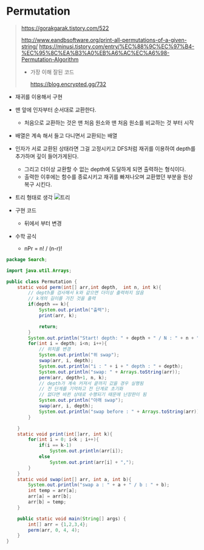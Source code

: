 # Permutation

> https://gorakgarak.tistory.com/522
>
> http://www.eandbsoftware.org/print-all-permutations-of-a-given-string/
> https://minusi.tistory.com/entry/%EC%88%9C%EC%97%B4-%EC%95%8C%EA%B3%A0%EB%A6%AC%EC%A6%98-Permutation-Algorithm
>
> - 가장 이해 잘된 코드
>
>   https://blog.encrypted.gg/732

- 재귀를 이용해서 구현
- 맨 앞에 인자부터 순서대로 교환한다.
  - 처음으로 교환하는 것은 맨 처음 원소와 맨 처음 원소를 비교하는 것 부터 시작
- 배열은 계속 해서 들고 다니면서 교환되는 배열
- 인자가 서로 교환된 상태라면 그걸 고정시키고 DFS처럼 재귀를 이용하여 depth를 추가하며 깊이 들어가게된다.
  - 그리고 더이상 교환할 수 없는 depth에 도달하게 되면 출력하는 형식이다.
  - 출력한 이후에는 함수를 종료시키고 재귀를 빠져나오며 교환했던 부분을 원상복구 시킨다.
- 트리 형태로 생각
    ![트리](http://www.eandbsoftware.org/wp-content/uploads/2013/07/NewPermutation.gif)
- 구현 코드
  - 뒤에서 부터 변경

- 수학 공식
    - nPr = n! / (n-r)!

```java
package Search;

import java.util.Arrays;

public class Permutation {
    static void perm(int[] arr,int depth,  int n, int k){
        // depth를 검사해서 k와 같으면 더이상 출력하지 않음
        // k개의 길이를 가진 것을 출력
        if(depth == k){
            System.out.println("출력");
            print(arr, k);

            return;
        }
        System.out.println("Start! depth: " + depth + " / N : " + n + " / K : " + k);
        for(int i = depth; i<n; i++){
            // 위치를 변경
            System.out.println("위 swap");
            swap(arr, i, depth);
            System.out.println("i : " + i + " depth : " + depth);
            System.out.println("swap: " + Arrays.toString(arr));
            perm(arr, depth+1, n, k);
            // depth가 계속 커져서 끝까지 갔을 경우 실행됨
            // 전 단계를 기억하고 전 단계로 초기화
            // 없다면 바뀐 상태로 수행되기 때문에 난장판이 됨
            System.out.println("아래 swap");
            swap(arr, i, depth);
            System.out.println("swap before : " + Arrays.toString(arr));
        }

    }
    static void print(int[]arr, int k){
        for(int i = 0; i<k ; i++){
            if(i == k-1)
                System.out.println(arr[i]);
            else
                System.out.print(arr[i] + ",");
        }
    }
    static void swap(int[] arr, int a, int b){
        System.out.println("swap a : " + a + " / b : " + b);
        int temp = arr[a];
        arr[a] = arr[b];
        arr[b] = temp;
    }

    public static void main(String[] args) {
        int[] arr = {1,2,3,4};
        perm(arr, 0, 4, 4);
    }
}
```

